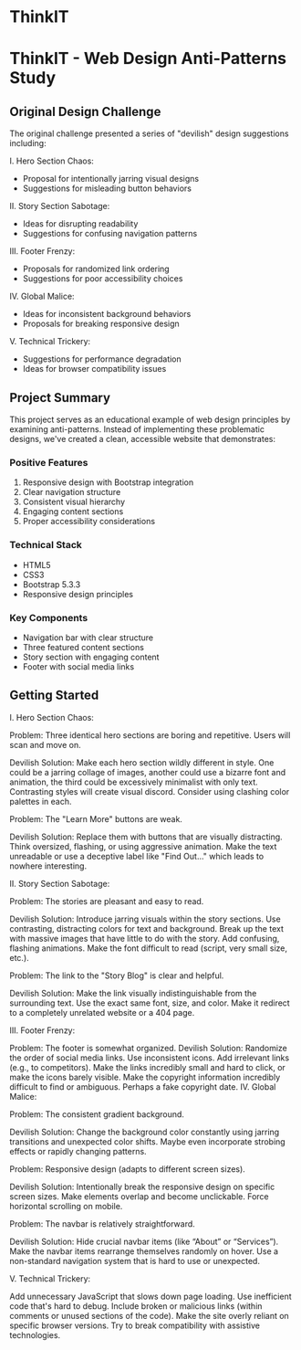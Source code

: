# ThinkIT

# ThinkIT - Web Design Anti-Patterns Study

## Original Design Challenge

The original challenge presented a series of "devilish" design suggestions including:

I. Hero Section Chaos:

- Proposal for intentionally jarring visual designs
- Suggestions for misleading button behaviors

II. Story Section Sabotage:

- Ideas for disrupting readability
- Suggestions for confusing navigation patterns

III. Footer Frenzy:

- Proposals for randomized link ordering
- Suggestions for poor accessibility choices

IV. Global Malice:

- Ideas for inconsistent background behaviors
- Proposals for breaking responsive design

V. Technical Trickery:

- Suggestions for performance degradation
- Ideas for browser compatibility issues

## Project Summary

This project serves as an educational example of web design principles by examining anti-patterns. Instead of implementing these problematic designs, we've created a clean, accessible website that demonstrates:

### Positive Features

1. Responsive design with Bootstrap integration
2. Clear navigation structure
3. Consistent visual hierarchy
4. Engaging content sections
5. Proper accessibility considerations

### Technical Stack

- HTML5
- CSS3
- Bootstrap 5.3.3
- Responsive design principles

### Key Components

- Navigation bar with clear structure
- Three featured content sections
- Story section with engaging content
- Footer with social media links

## Getting Started

I. Hero Section Chaos:

Problem: Three identical hero sections are boring and repetitive. Users will scan and move on.

Devilish Solution: Make each hero section wildly different in style. One could be a jarring collage of images, another could use a bizarre font and animation, the third could be excessively minimalist with only text. Contrasting styles will create visual discord. Consider using clashing color palettes in each.

Problem: The "Learn More" buttons are weak.

Devilish Solution: Replace them with buttons that are visually distracting. Think oversized, flashing, or using aggressive animation. Make the text unreadable or use a deceptive label like "Find Out..." which leads to nowhere interesting.

II. Story Section Sabotage:

Problem: The stories are pleasant and easy to read.

Devilish Solution: Introduce jarring visuals within the story sections. Use contrasting, distracting colors for text and background. Break up the text with massive images that have little to do with the story. Add confusing, flashing animations. Make the font difficult to read (script, very small size, etc.).

Problem: The link to the "Story Blog" is clear and helpful.

Devilish Solution: Make the link visually indistinguishable from the surrounding text. Use the exact same font, size, and color. Make it redirect to a completely unrelated website or a 404 page.

III. Footer Frenzy:

Problem: The footer is somewhat organized.
Devilish Solution: Randomize the order of social media links. Use inconsistent icons. Add irrelevant links (e.g., to competitors). Make the links incredibly small and hard to click, or make the icons barely visible. Make the copyright information incredibly difficult to find or ambiguous. Perhaps a fake copyright date.
IV. Global Malice:

Problem: The consistent gradient background.

Devilish Solution: Change the background color constantly using jarring transitions and unexpected color shifts. Maybe even incorporate strobing effects or rapidly changing patterns.

Problem: Responsive design (adapts to different screen sizes).

Devilish Solution: Intentionally break the responsive design on specific screen sizes. Make elements overlap and become unclickable. Force horizontal scrolling on mobile.

Problem: The navbar is relatively straightforward.

Devilish Solution: Hide crucial navbar items (like “About” or “Services”). Make the navbar items rearrange themselves randomly on hover. Use a non-standard navigation system that is hard to use or unexpected.

V. Technical Trickery:

Add unnecessary JavaScript that slows down page loading. Use inefficient code that's hard to debug. Include broken or malicious links (within comments or unused sections of the code). Make the site overly reliant on specific browser versions. Try to break compatibility with assistive technologies.
